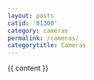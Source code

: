```yaml
---
layout: posts
catid: '01300'
category: cameras
permalink: /cameras/
categorytitle: Cameras
---
```


{{ content }}